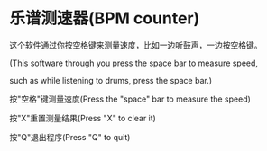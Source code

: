 # 乐谱测速器(BPM counter)


这个软件通过你按空格键来测量速度，比如一边听鼓声，一边按空格键。

(This software through you press the space bar to measure speed,

such as while listening to drums, press the space bar.)


按"空格"键测量速度(Press the "space" bar to measure the speed)

按"X"重置测量结果(Press "X" to clear it)

按"Q"退出程序(Press "Q" to quit)
